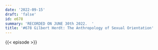 ```yaml
---
date: '2022-09-15'
draft: 'false'
id: e678
summary: 'RECORDED ON JUNE 30th 2022.  '
title: '#678 Gilbert Herdt: The Anthropology of Sexual Orientation'
---
```

{{< episode >}}
